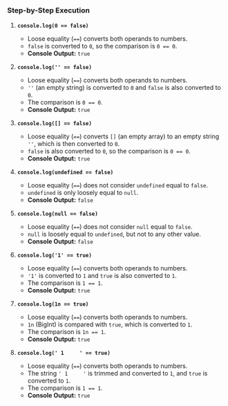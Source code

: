 ### Step-by-Step Execution

1. **`console.log(0 == false)`**
   - Loose equality (`==`) converts both operands to numbers.
   - `false` is converted to `0`, so the comparison is `0 == 0`.
   - **Console Output:** `true`

2. **`console.log('' == false)`**
   - Loose equality (`==`) converts both operands to numbers.
   - `''` (an empty string) is converted to `0` and `false` is also converted to `0`.
   - The comparison is `0 == 0`.
   - **Console Output:** `true`

3. **`console.log([] == false)`**
   - Loose equality (`==`) converts `[]` (an empty array) to an empty string `''`, which is then converted to `0`.
   - `false` is also converted to `0`, so the comparison is `0 == 0`.
   - **Console Output:** `true`

4. **`console.log(undefined == false)`**
   - Loose equality (`==`) does not consider `undefined` equal to `false`.
   - `undefined` is only loosely equal to `null`.
   - **Console Output:** `false`

5. **`console.log(null == false)`**
   - Loose equality (`==`) does not consider `null` equal to `false`.
   - `null` is loosely equal to `undefined`, but not to any other value.
   - **Console Output:** `false`

6. **`console.log('1' == true)`**
   - Loose equality (`==`) converts both operands to numbers.
   - `'1'` is converted to `1` and `true` is also converted to `1`.
   - The comparison is `1 == 1`.
   - **Console Output:** `true`

7. **`console.log(1n == true)`**
   - Loose equality (`==`) converts both operands to numbers.
   - `1n` (BigInt) is compared with `true`, which is converted to `1`.
   - The comparison is `1n == 1`.
   - **Console Output:** `true`

8. **`console.log(' 1     ' == true)`**
   - Loose equality (`==`) converts both operands to numbers.
   - The string `' 1     '` is trimmed and converted to `1`, and `true` is converted to `1`.
   - The comparison is `1 == 1`.
   - **Console Output:** `true`
